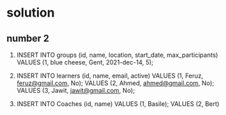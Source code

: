 # solution
## number 2
1. INSERT INTO groups (id, name, location, start_date, max_participants)
   VALUES (1, blue cheese, Gent, 2021-dec-14, 5);

2. INSERT INTO learners (id, name, email, active)
   VALUES (1, Feruz, feruz@gmail.com, No);
   VALUES (2, Ahmed, ahmed@gmail.com, No); 
   VALUES (3, Jawit, jawit@gmail.com, No);
3. INSERT INTO Coaches (id, name)
   VALUES (1, Basile);
   VALUES (2, Bert)